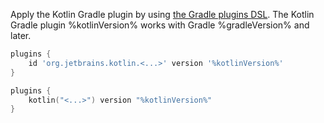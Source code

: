 Apply the Kotlin Gradle plugin by using [the Gradle plugins DSL](https://docs.gradle.org/current/userguide/plugins.html#sec:plugins_block).
The Kotlin Gradle plugin %kotlinVersion% works with Gradle %gradleVersion% and later.

<tabs>

```groovy
plugins {
    id 'org.jetbrains.kotlin.<...>' version '%kotlinVersion%'
}
```

```kotlin
plugins {
    kotlin("<...>") version "%kotlinVersion%"
}
```

</tabs>

